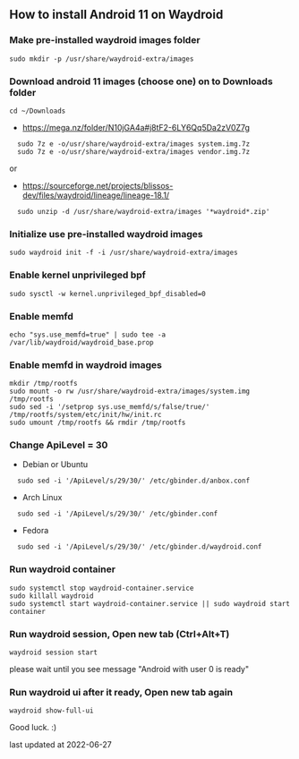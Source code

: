 ## How to install Android 11 on Waydroid

### Make pre-installed waydroid images folder
```
sudo mkdir -p /usr/share/waydroid-extra/images
```

### Download android 11 images (choose one) on to Downloads folder
```
cd ~/Downloads
```
- https://mega.nz/folder/N10jGA4a#j8tF2-6LY6Qq5Da2zV0Z7g
```
  sudo 7z e -o/usr/share/waydroid-extra/images system.img.7z
  sudo 7z e -o/usr/share/waydroid-extra/images vendor.img.7z
```
  or

- https://sourceforge.net/projects/blissos-dev/files/waydroid/lineage/lineage-18.1/
```
  sudo unzip -d /usr/share/waydroid-extra/images '*waydroid*.zip'
```

### Initialize use pre-installed waydroid images
```
sudo waydroid init -f -i /usr/share/waydroid-extra/images
```

### Enable kernel unprivileged bpf
```
sudo sysctl -w kernel.unprivileged_bpf_disabled=0
```

### Enable memfd
```
echo "sys.use_memfd=true" | sudo tee -a /var/lib/waydroid/waydroid_base.prop
```

### Enable memfd in waydroid images
```
mkdir /tmp/rootfs
sudo mount -o rw /usr/share/waydroid-extra/images/system.img /tmp/rootfs
sudo sed -i '/setprop sys.use_memfd/s/false/true/' /tmp/rootfs/system/etc/init/hw/init.rc
sudo umount /tmp/rootfs && rmdir /tmp/rootfs 
```

### Change ApiLevel = 30
- Debian or Ubuntu
```
  sudo sed -i '/ApiLevel/s/29/30/' /etc/gbinder.d/anbox.conf
```

- Arch Linux
```
  sudo sed -i '/ApiLevel/s/29/30/' /etc/gbinder.conf
```

- Fedora
```
  sudo sed -i '/ApiLevel/s/29/30/' /etc/gbinder.d/waydroid.conf
```

### Run waydroid container
```
sudo systemctl stop waydroid-container.service
sudo killall waydroid
sudo systemctl start waydroid-container.service || sudo waydroid start container
```

### Run waydroid session, Open new tab (Ctrl+Alt+T)
```
waydroid session start
```

please wait until you see message "Android with user 0 is ready"

### Run waydroid ui after it ready, Open new tab again
```
waydroid show-full-ui
```


Good luck. :)


last updated at 2022-06-27

